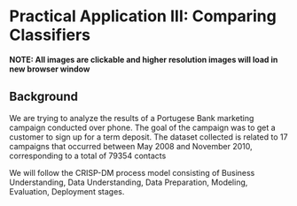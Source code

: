 # Practical Application III: Comparing Classifiers
<b color="red">NOTE: All images are clickable and higher resolution images will load in new browser window</b>
## Background
We are trying to analyze the results of a Portugese Bank marketing campaign conducted over phone.
 The goal of the campaign was to get a customer to sign up for a term deposit.
The dataset collected is related to 17 campaigns that occurred between May 2008 and November 2010, corresponding to a total of 79354 contacts

We will follow the CRISP-DM process model consisting of Business Understanding, Data Understanding, Data Preparation, Modeling, Evaluation, Deployment stages.
